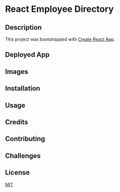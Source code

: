 # React Employee Directory

## Description

This project was bootstrapped with [Create React App](https://github.com/facebook/create-react-app).

## Deployed App

## Images

## Installation

## Usage

## Credits

## Contributing

## Challenges

## License

[MIT](https://choosealicense.com/licenses/mit/)
